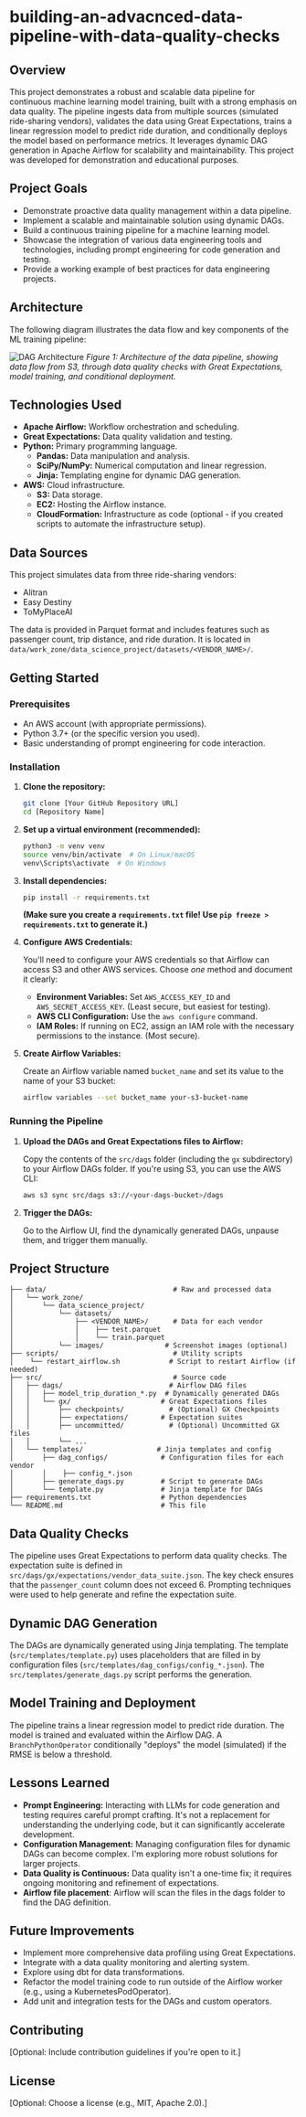 # building-an-advacnced-data-pipeline-with-data-quality-checks

## Overview

This project demonstrates a robust and scalable data pipeline for continuous machine learning model training, built with a strong emphasis on data quality. The pipeline ingests data from multiple sources (simulated ride-sharing vendors), validates the data using Great Expectations, trains a linear regression model to predict ride duration, and conditionally deploys the model based on performance metrics.  It leverages dynamic DAG generation in Apache Airflow for scalability and maintainability. This project was developed for demonstration and educational purposes.

## Project Goals

*   Demonstrate proactive data quality management within a data pipeline.
*   Implement a scalable and maintainable solution using dynamic DAGs.
*   Build a continuous training pipeline for a machine learning model.
*   Showcase the integration of various data engineering tools and technologies, including prompt engineering for code generation and testing.
*   Provide a working example of best practices for data engineering projects.

## Architecture
The following diagram illustrates the data flow and key components of the ML training pipeline:

![DAG Architecture](images/DAG_outline.png)
*Figure 1: Architecture of the data pipeline, showing data flow from S3, through data quality checks with Great Expectations, model training, and conditional deployment.*


## Technologies Used

*   **Apache Airflow:** Workflow orchestration and scheduling.
*   **Great Expectations:** Data quality validation and testing.
*   **Python:** Primary programming language.
    *   **Pandas:** Data manipulation and analysis.
    *   **SciPy/NumPy:** Numerical computation and linear regression.
    *   **Jinja:** Templating engine for dynamic DAG generation.
*   **AWS:** Cloud infrastructure.
    *   **S3:** Data storage.
    *   **EC2:** Hosting the Airflow instance.
    *   **CloudFormation:** Infrastructure as code (optional - if you created scripts to automate the infrastructure setup).

## Data Sources

This project simulates data from three ride-sharing vendors:

*   Alitran
*   Easy Destiny
*   ToMyPlaceAI

The data is provided in Parquet format and includes features such as passenger count, trip distance, and ride duration. It is located in `data/work_zone/data_science_project/datasets/<VENDOR_NAME>/`.

## Getting Started

### Prerequisites

*   An AWS account (with appropriate permissions).
*   Python 3.7+ (or the specific version you used).
*   Basic understanding of prompt engineering for code interaction.

### Installation

1.  **Clone the repository:**

    ```bash
    git clone [Your GitHub Repository URL]
    cd [Repository Name]
    ```

2.  **Set up a virtual environment (recommended):**

    ```bash
    python3 -m venv venv
    source venv/bin/activate  # On Linux/macOS
    venv\Scripts\activate  # On Windows
    ```

3.  **Install dependencies:**

    ```bash
    pip install -r requirements.txt
    ```
    **(Make sure you create a `requirements.txt` file!  Use `pip freeze > requirements.txt` to generate it.)**

4.  **Configure AWS Credentials:**

    You'll need to configure your AWS credentials so that Airflow can access S3 and other AWS services. Choose *one* method and document it clearly:
    *   **Environment Variables:** Set `AWS_ACCESS_KEY_ID` and `AWS_SECRET_ACCESS_KEY`. (Least secure, but easiest for testing).
    *   **AWS CLI Configuration:** Use the `aws configure` command.
    *   **IAM Roles:** If running on EC2, assign an IAM role with the necessary permissions to the instance. (Most secure).

5.  **Create Airflow Variables:**

    Create an Airflow variable named `bucket_name` and set its value to the name of your S3 bucket:

    ```bash
    airflow variables --set bucket_name your-s3-bucket-name
    ```

### Running the Pipeline

1.  **Upload the DAGs and Great Expectations files to Airflow:**

    Copy the contents of the `src/dags` folder (including the `gx` subdirectory) to your Airflow DAGs folder.  If you're using S3, you can use the AWS CLI:

    ```bash
    aws s3 sync src/dags s3://<your-dags-bucket>/dags
    ```

2.  **Trigger the DAGs:**

    Go to the Airflow UI, find the dynamically generated DAGs, unpause them, and trigger them manually.

## Project Structure

```
├── data/                               # Raw and processed data
│   └── work_zone/
│       └── data_science_project/
│           └── datasets/
│               ├── <VENDOR_NAME>/      # Data for each vendor
│               │    ├── test.parquet
│               │    └── train.parquet
│           └── images/               # Screenshot images (optional)
├── scripts/                            # Utility scripts
│    └── restart_airflow.sh            # Script to restart Airflow (if needed)
├── src/                                # Source code
│   ├── dags/                          # Airflow DAG files
│   │   ├── model_trip_duration_*.py  # Dynamically generated DAGs
│   │   └── gx/                      # Great Expectations files
│   │       ├── checkpoints/           # (Optional) GX Checkpoints
│   │       ├── expectations/        # Expectation suites
│   │       ├── uncommitted/           # (Optional) Uncommitted GX files
│   │       └── ...
│   └── templates/                  # Jinja templates and config
│       ├── dag_configs/             # Configuration files for each vendor
│       │    ├── config_*.json
│       ├── generate_dags.py         # Script to generate DAGs
│       └── template.py              # Jinja template for DAGs
├── requirements.txt                 # Python dependencies
└── README.md                        # This file
```

## Data Quality Checks

The pipeline uses Great Expectations to perform data quality checks. The expectation suite is defined in `src/dags/gx/expectations/vendor_data_suite.json`. The key check ensures that the `passenger_count` column does not exceed 6.  Prompting techniques were used to help generate and refine the expectation suite.

## Dynamic DAG Generation

The DAGs are dynamically generated using Jinja templating. The template (`src/templates/template.py`) uses placeholders that are filled in by configuration files (`src/templates/dag_configs/config_*.json`). The `src/templates/generate_dags.py` script performs the generation.

## Model Training and Deployment

The pipeline trains a linear regression model to predict ride duration. The model is trained and evaluated within the Airflow DAG. A `BranchPythonOperator` conditionally "deploys" the model (simulated) if the RMSE is below a threshold.

## Lessons Learned

*   **Prompt Engineering:** Interacting with LLMs for code generation and testing requires careful prompt crafting.  It's not a replacement for understanding the underlying code, but it can significantly accelerate development.
*   **Configuration Management:** Managing configuration files for dynamic DAGs can become complex. I'm exploring more robust solutions for larger projects.
*   **Data Quality is Continuous:** Data quality isn't a one-time fix; it requires ongoing monitoring and refinement of expectations.
* **Airflow file placement**: Airflow will scan the files in the dags folder to find the DAG definition.

## Future Improvements

*   Implement more comprehensive data profiling using Great Expectations.
*   Integrate with a data quality monitoring and alerting system.
*   Explore using dbt for data transformations.
*   Refactor the model training code to run outside of the Airflow worker (e.g., using a KubernetesPodOperator).
*   Add unit and integration tests for the DAGs and custom operators.

## Contributing

[Optional: Include contribution guidelines if you're open to it.]

## License

[Optional: Choose a license (e.g., MIT, Apache 2.0).]
```
